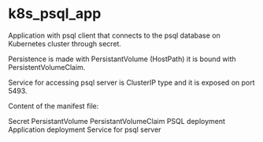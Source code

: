 # k8s_psql_app
Application with psql client that connects to the psql database on Kubernetes cluster through secret. 

Persistence is made with PersistantVolume (HostPath) it is bound with PersistentVolumeClaim. 

Service for accessing psql server is ClusterIP type and it is exposed on port 5493.

Content of the manifest file:

Secret
PersistantVolume
PersistantVolumeClaim
PSQL deployment
Application deployment
Service for psql server
